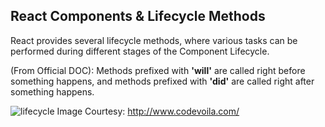 ## React Components & Lifecycle Methods

React provides several lifecycle methods, where various tasks can be performed during different stages of the Component Lifecycle.

(From Official DOC):
Methods prefixed with **'will'** are called right before something happens, and methods prefixed with **'did'** are called right after something happens.

![lifecycle](https://github.com/santhoshthepro/reactjs/blob/master/images/reactjs_component_lifecycle_functions.png)
Image Courtesy: http://www.codevoila.com/
